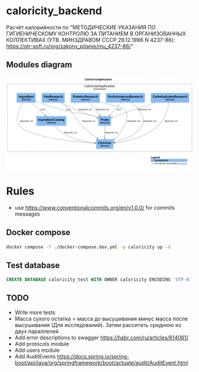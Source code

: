 # caloricity_backend

Расчёт калорийности по "МЕТОДИЧЕСКИЕ УКАЗАНИЯ ПО ГИГИЕНИЧЕСКОМУ КОНТРОЛЮ ЗА ПИТАНИЕМ В ОРГАНИЗОВАННЫХ КОЛЛЕКТИВАХ (УТВ. МИНЗДРАВОМ СССР 29.12.1986 N 4237-86): https://otr-soft.ru/org/zakony_pitanie/mu_4237-86/"

## Modules diagram

![Modules diagram](./components-CaloricityApplication.png)

# Rules

- use https://www.conventionalcommits.org/en/v1.0.0/ for commits messages

## Docker compose

```bash
docker compose -f ./docker-compose.dev.yml -p caloricity up -d
```

## Test database

```sql
CREATE DATABASE caloricity_test WITH OWNER caloricity ENCODING 'UTF-8';
```

## TODO

- Write more tests
- Масса сухого остатка = масса до высушивания минус масса после высушивания (Для исследований). Затем расситать среднюю из двух параллелей
- Add error descriptions to swagger https://habr.com/ru/articles/814061/
- Add protocols module
- Add users module
- Add AuditEvents https://docs.spring.io/spring-boot/api/java/org/springframework/boot/actuate/audit/AuditEvent.html
